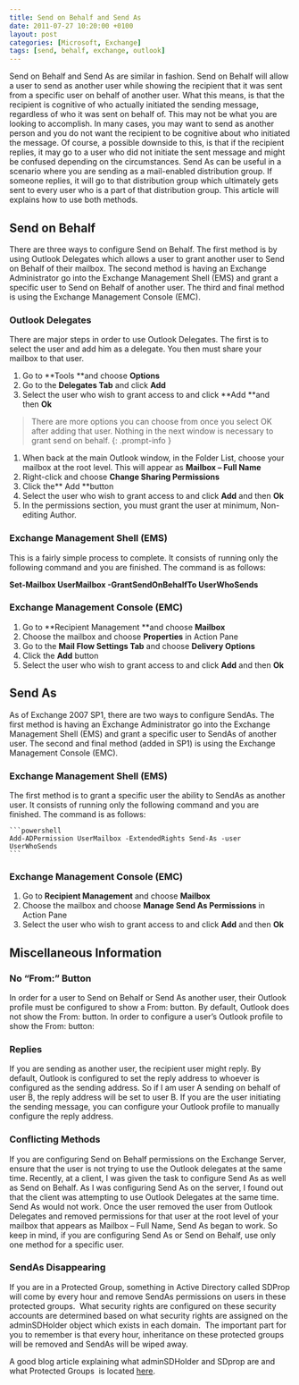 ```yaml
---
title: Send on Behalf and Send As
date: 2011-07-27 10:20:00 +0100
layout: post
categories: [Microsoft, Exchange]
tags: [send, behalf, exchange, outlook]
---
```

Send on Behalf and Send As are similar in fashion. Send on Behalf will allow a user to send as another user while showing the recipient that it was sent from a specific user on behalf of another user. What this means, is that the recipient is cognitive of who actually initiated the sending message, regardless of who it was sent on behalf of. This may not be what you are looking to accomplish. In many cases, you may want to send as another person and you do not want the recipient to be cognitive about who initiated the message. Of course, a possible downside to this, is that if the recipient replies, it may go to a user who did not initiate the sent message and might be confused depending on the circumstances. Send As can be useful in a scenario where you are sending as a mail-enabled distribution group. If someone replies, it will go to that distribution group which ultimately gets sent to every user who is a part of that distribution group. This article will explains how to use both methods.

## Send on Behalf

There are three ways to configure Send on Behalf. The first method is by using Outlook Delegates which allows a user to grant another user to Send on Behalf of their mailbox. The second method is having an Exchange Administrator go into the Exchange Management Shell (EMS) and grant a specific user to Send on Behalf of another user. The third and final method is using the Exchange Management Console (EMC).

### Outlook Delegates

There are major steps in order to use Outlook Delegates. The first is to select the user and add him as a delegate. You then must share your mailbox to that user.

  1. Go to **Tools **and choose **Options**
  2. Go to the **Delegates Tab** and click **Add**
  3. Select the user who wish to grant access to and click **Add **and then **Ok**

> There are more options you can choose from once you select OK after adding that user. Nothing in the next window is necessary to grant send on behalf.
{: .prompt-info }

  1. When back at the main Outlook window, in the Folder List, choose your mailbox at the root level. This will appear as **Mailbox – Full Name**
  2. Right-click and choose **Change Sharing Permissions**
  3. Click the** Add **button
  4. Select the user who wish to grant access to and click **Add** and then **Ok**
  5. In the permissions section, you must grant the user at minimum, Non-editing Author.

### Exchange Management Shell (EMS)

This is a fairly simple process to complete. It consists of running only the following command and you are finished. The command is as follows:

**Set-Mailbox UserMailbox -GrantSendOnBehalfTo UserWhoSends**

### Exchange Management Console (EMC)

  1. Go to **Recipient Management **and choose **Mailbox**
  2. Choose the mailbox and choose **Properties** in Action Pane
  3. Go to the **Mail Flow Settings Tab** and choose **Delivery Options**
  4. Click the **Add** button
  5. Select the user who wish to grant access to and click **Add** and then **Ok**


## Send As

As of Exchange 2007 SP1, there are two ways to configure SendAs. The first method is having an Exchange Administrator go into the Exchange Management Shell (EMS) and grant a specific user to SendAs of another user. The second and final method (added in SP1) is using the Exchange Management Console (EMC).

### Exchange Management Shell (EMS)

The first method is to grant a specific user the ability to SendAs as another user. It consists of running only the following command and you are finished. The command is as follows:

    ```powershell
    Add-ADPermission UserMailbox -ExtendedRights Send-As -user UserWhoSends
    ```

### Exchange Management Console (EMC)

1. Go to **Recipient Management** and choose **Mailbox**
2. Choose the mailbox and choose **Manage Send As Permissions** in Action Pane
3. Select the user who wish to grant access to and click **Add** and then **Ok**

## Miscellaneous Information

### No “From:” Button

In order for a user to Send on Behalf or Send As another user, their Outlook profile must be configured to show a From: button. By default, Outlook does not show the From: button. In order to configure a user’s Outlook profile to show the From: button:

### Replies

If you are sending as another user, the recipient user might reply. By default, Outlook is configured to set the reply address to whoever is configured as the sending address. So if I am user A sending on behalf of user B, the reply address will be set to user B. If you are the user initiating the sending message, you can configure your Outlook profile to manually configure the reply address.

### Conflicting Methods

If you are configuring Send on Behalf permissions on the Exchange Server, ensure that the user is not trying to use the Outlook delegates at the same time. Recently, at a client, I was given the task to configure Send As as well as Send on Behalf. As I was configuring Send As on the server, I found out that the client was attempting to use Outlook Delegates at the same time. Send As would not work. Once the user removed the user from Outlook Delegates and removed permissions for that user at the root level of your mailbox that appears as Mailbox – Full Name, Send As began to work. So keep in mind, if you are configuring Send As or Send on Behalf, use only one method for a specific user.

### SendAs Disappearing

If you are in a Protected Group, something in Active Directory called SDProp will come by every hour and remove SendAs permissions on users in these protected groups.  What security rights are configured on these security accounts are determined based on what security rights are assigned on the adminSDHolder object which exists in each domain.  The important part for you to remember is that every hour, inheritance on these protected groups will be removed and SendAs will be wiped away.

A good blog article explaining what adminSDHolder and SDprop are and what Protected Groups  is located [here](http://theessentialexchange.com/blogs/michael/archive/2008/10/22/admincount-adminsdholder-sdprop-and-you.aspx).
